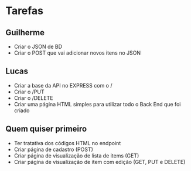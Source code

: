 # Tarefas

## Guilherme

- Criar o JSON de BD
- Criar o POST que vai adicionar novos itens no JSON

## Lucas

- Criar a base da API no EXPRESS com o /
- Criar o /PUT
- Criar o /DELETE
- Criar uma página HTML simples para utilizar todo o Back End que foi criado

## Quem quiser primeiro

- Ter tratativa dos códigos HTML no endpoint
- Criar página de cadastro (POST)
- Criar página de visualização de lista de items (GET)
- Criar página de visualização de item com edição (GET, PUT e DELETE)
